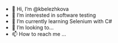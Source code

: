 - 👋 Hi, I’m @kbelezhkova
- 👀 I’m interested in software testing
- 🌱 I’m currently learning Selenium with C#
- 💞️ I’m looking to...
- 📫 How to reach me ...

<!---
kbelezhkova/kbelezhkova is a ✨ special ✨ repository because its `README.md` (this file) appears on your GitHub profile.
You can click the Preview link to take a look at your changes.
--->
